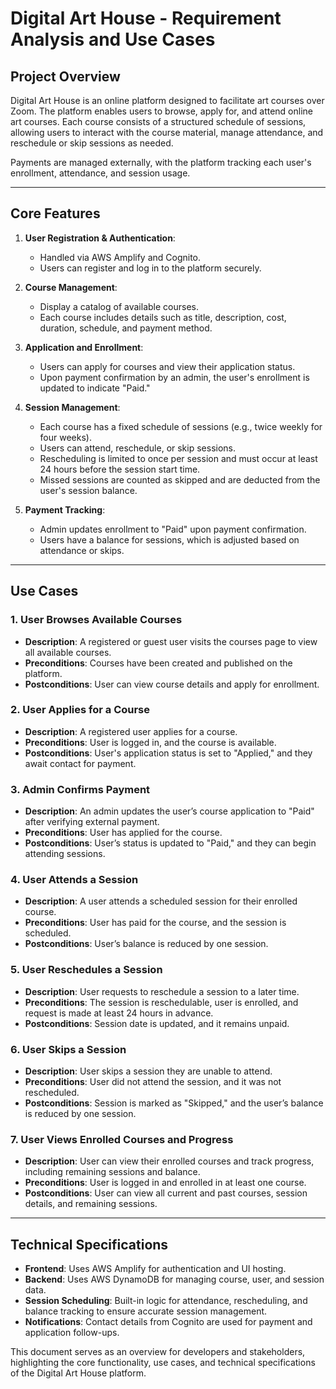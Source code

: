 
# Digital Art House - Requirement Analysis and Use Cases

## Project Overview

Digital Art House is an online platform designed to facilitate art courses over Zoom. The platform enables users to browse, apply for, and attend online art courses. Each course consists of a structured schedule of sessions, allowing users to interact with the course material, manage attendance, and reschedule or skip sessions as needed.

Payments are managed externally, with the platform tracking each user's enrollment, attendance, and session usage.

---

## Core Features

1. **User Registration & Authentication**: 
   - Handled via AWS Amplify and Cognito.
   - Users can register and log in to the platform securely.

2. **Course Management**:
   - Display a catalog of available courses.
   - Each course includes details such as title, description, cost, duration, schedule, and payment method.

3. **Application and Enrollment**:
   - Users can apply for courses and view their application status.
   - Upon payment confirmation by an admin, the user's enrollment is updated to indicate "Paid."

4. **Session Management**:
   - Each course has a fixed schedule of sessions (e.g., twice weekly for four weeks).
   - Users can attend, reschedule, or skip sessions.
   - Rescheduling is limited to once per session and must occur at least 24 hours before the session start time.
   - Missed sessions are counted as skipped and are deducted from the user's session balance.

5. **Payment Tracking**:
   - Admin updates enrollment to "Paid" upon payment confirmation.
   - Users have a balance for sessions, which is adjusted based on attendance or skips.

---

## Use Cases

### 1. User Browses Available Courses
   - **Description**: A registered or guest user visits the courses page to view all available courses.
   - **Preconditions**: Courses have been created and published on the platform.
   - **Postconditions**: User can view course details and apply for enrollment.

### 2. User Applies for a Course
   - **Description**: A registered user applies for a course.
   - **Preconditions**: User is logged in, and the course is available.
   - **Postconditions**: User's application status is set to "Applied," and they await contact for payment.

### 3. Admin Confirms Payment
   - **Description**: An admin updates the user’s course application to "Paid" after verifying external payment.
   - **Preconditions**: User has applied for the course.
   - **Postconditions**: User’s status is updated to "Paid," and they can begin attending sessions.

### 4. User Attends a Session
   - **Description**: A user attends a scheduled session for their enrolled course.
   - **Preconditions**: User has paid for the course, and the session is scheduled.
   - **Postconditions**: User’s balance is reduced by one session.

### 5. User Reschedules a Session
   - **Description**: User requests to reschedule a session to a later time.
   - **Preconditions**: The session is reschedulable, user is enrolled, and request is made at least 24 hours in advance.
   - **Postconditions**: Session date is updated, and it remains unpaid.

### 6. User Skips a Session
   - **Description**: User skips a session they are unable to attend.
   - **Preconditions**: User did not attend the session, and it was not rescheduled.
   - **Postconditions**: Session is marked as "Skipped," and the user’s balance is reduced by one session.

### 7. User Views Enrolled Courses and Progress
   - **Description**: User can view their enrolled courses and track progress, including remaining sessions and balance.
   - **Preconditions**: User is logged in and enrolled in at least one course.
   - **Postconditions**: User can view all current and past courses, session details, and remaining sessions.

---

## Technical Specifications

- **Frontend**: Uses AWS Amplify for authentication and UI hosting.
- **Backend**: Uses AWS DynamoDB for managing course, user, and session data.
- **Session Scheduling**: Built-in logic for attendance, rescheduling, and balance tracking to ensure accurate session management.
- **Notifications**: Contact details from Cognito are used for payment and application follow-ups.

This document serves as an overview for developers and stakeholders, highlighting the core functionality, use cases, and technical specifications of the Digital Art House platform.
